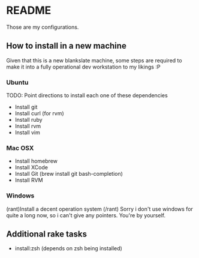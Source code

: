 # README
Those are my configurations. 

## How to install in a new machine
Given that this is a new blankslate machine, some steps are required to make it into a fully operational dev workstation to my likings :P 

### Ubuntu
TODO: Point directions to install each one of these dependencies 

 * Install git
 * Install curl (for rvm)
 * Install ruby 
 * Install rvm
 * Install vim 

### Mac OSX
 * Install homebrew
 * Install XCode 
 * Install Git (brew install git bash-completion) 
 * Install RVM

### Windows
(rant)Install a decent operation system (/rant)
Sorry i don't use windows for quite a long now, so i can't give any pointers. You're by yourself.

## Additional rake tasks 

  * install:zsh (depends on zsh being installed) 
